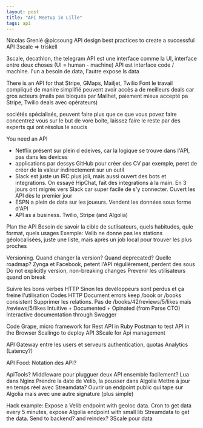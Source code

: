 ```yaml
---
layout: post
title: "API Meetup in Lille"
tags: api
---
```


Nicolas Grenié @picsoung
API design
best practices to create a successful API
3scale => triskell

3scale, decathlon, the telegram
API est une interface
comme la UI, interface entre deux choses (UI = human - machine)
API est interface code / machine. l'un a besoin de data, l'autre expose ls data

There is an API for that
Stripe, GMaps, Mailjet, Twilio
Font le travail compliqué de manire simplifié
peuvent avoir accès a de meilleurs deals car gros acteurs (mails pas bloqués par
Mailhet, paiement mieux accepté pa Stripe, Twilio deals avec opérateurs)

sociétés spécialisés, peuvent faire plus que ce que vous povez faire
concentrez vous sur le but de vore boite, laissez faire le reste par des experts
qui ont résolus le soucis

You need an API
- Netflix présent sur plein d edeives, car la logique se trouve dans l'API, pas
dans les devices
- applications par dessys GitHub pour créer des CV par exemple, peret de créer
  de la valeur indirectement sur un outil
- Slack est juste un IRC plus joli, mais aussi ouvert des bots et integrations.
  On essayé HipChat, fait des integrations à la main. En 3 jours ont migrés vers
  Slack car super facile de s'y connecter. Ouvert les API dès le premier jour
- ESPN a plein de data sur les joueurs. Vendent les données sous forme d'API
- API as a business. Twilio, Stripe (and Algolia)

Plan the API
Besoin de savoir la cible de sutlisateurs, quels habitudes, qule format, quels
usages
Exemple: Velib ne donne pas les stations géolocalisées, juste une liste, mais
après un job local pour trouver les plus proches

Versioning.
Quand changer la version? Quand deprecated? Quelle roadmap?
Zynga et Facebook, petent l'API régulièrement, perdent des sous
Do not explicitly version, non-breaking changes
Prevenir les utilisateurs quand on break

Suivre les bons verbes HTTP
Sinon les devéloppeurs sont perdus et ça freine l'utilisation
Codes HTTP
Document errors
keep /book or /books consistent
Supprimer les relations. Pas de /books/42/reviews/5/likes mais /reviews/5/likes
Intuitive + Documented + Opinated (from Parse CTO)
Interactive documentation through Swagger


Code
Grape, micro framework for Rest API in Ruby
Postman to test API in the Browser
Scalingo to deploy API
3Scale for Api management

API Gateway entre les users et serveurs
authentication, quotas
Analytics
(Latency?)













API Food: Notation des API?

ApiTools? Middleware pour plugguer deux API ensemble facilement?
Lua dans Nginx
Prendre la date de Velib, la pousser dans Algolia
Mettre à jour en temps réel avec Streamdata?
Ouvrir un endpoint public qui tape sur Algolia mais avec une autre signature
(plus simple)

Hack example: Expose a Velib endpoint with geoloc data.
Cron to get data every 5 minutes, expose Algolia endpoint with small lib
Streamdata to get the data. Send to backend? and reindex?
3Scale pour data



